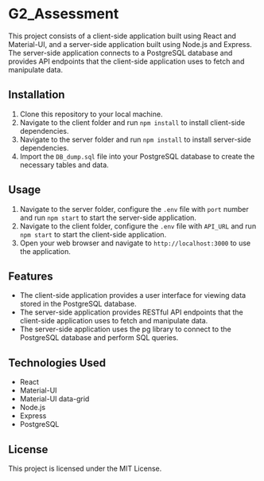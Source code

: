 # G2_Assessment

This project consists of a client-side application built using React and Material-UI, and a server-side application built using Node.js and Express. The server-side application connects to a PostgreSQL database and provides API endpoints that the client-side application uses to fetch and manipulate data.

## Installation

1. Clone this repository to your local machine.
2. Navigate to the client folder and run `npm install` to install client-side dependencies.
3. Navigate to the server folder and run `npm install` to install server-side dependencies.
4. Import the `DB_dump.sql` file into your PostgreSQL database to create the necessary tables and data.

## Usage

1. Navigate to the server folder, configure the `.env` file with `port` number and run `npm start` to start the server-side application.
2. Navigate to the client folder, configure the `.env` file with `API_URL` and run `npm start` to start the client-side application.
3. Open your web browser and navigate to `http://localhost:3000` to use the application.

## Features

- The client-side application provides a user interface for viewing data stored in the PostgreSQL database.
- The server-side application provides RESTful API endpoints that the client-side application uses to fetch and manipulate data.
- The server-side application uses the pg library to connect to the PostgreSQL database and perform SQL queries.

## Technologies Used

- React
- Material-UI
- Material-UI data-grid
- Node.js
- Express
- PostgreSQL

## License

This project is licensed under the MIT License.
